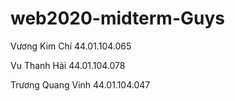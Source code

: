 ﻿# web2020-midterm-Guys
Vương Kim Chí 44.01.104.065

Vu Thanh Hải 44.01.104.078

Trương Quang Vinh 44.01.104.047


